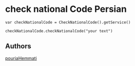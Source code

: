 # check national Code Persian


  
  ```
  var checkNationalCode = CheckNationalCode().getService()
  
  checkNationalCode.checkNationalCode("your text")
  ```
  
  ## Authors

[pouriaHemmati](https://github.com/pouriaHemmati)
